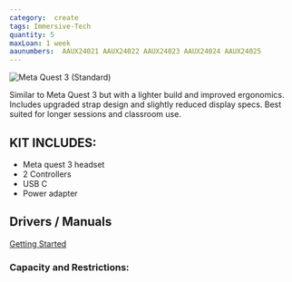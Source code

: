 ```yaml
---
category:  create
tags: Immersive-Tech
quantity: 5
maxLoan: 1 week
aaunumbers:  AAUX24021 AAUX24022 AAUX24023 AAUX24024 AAUX24025
---
```

![Meta Quest 3 (Standard)](https://mixed-news.com/en/wp-content/uploads/2024/09/Meta-Quest-3-Hardware-Hero-1200x675.jpg)

Similar to Meta Quest 3 but with a lighter build and improved ergonomics. Includes upgraded strap design and slightly reduced display specs. Best suited for longer sessions and classroom use.
## KIT INCLUDES:
-  Meta quest 3 headset  
-  2 Controllers  
-  USB C  
-  Power adapter

## Drivers / Manuals
[Getting Started](https://www.meta.com/da-dk/help/quest/articles/getting-started/getting-started-with-quest-3/)



### Capacity and Restrictions:
